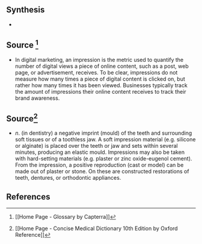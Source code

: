 ## Synthesis
- 
## Source [^1]
- In digital marketing, an impression is the metric used to quantify the number of digital views a piece of online content, such as a post, web page, or advertisement, receives. To be clear, impressions do not measure how many times a piece of digital content is clicked on, but rather how many times it has been viewed. Businesses typically track the amount of impressions their online content receives to track their brand awareness.
## Source[^2]
- $n$. (in dentistry) a negative imprint (mould) of the teeth and surrounding soft tissues or of a toothless jaw. A soft impression material (e.g. silicone or alginate) is placed over the teeth or jaw and sets within several minutes, producing an elastic mould. Impressions may also be taken with hard-setting materials (e.g. plaster or zinc oxide-eugenol cement). From the impression, a positive reproduction (cast or model) can be made out of plaster or stone. On these are constructed restorations of teeth, dentures, or orthodontic appliances.
## References

[^1]: [[Home Page - Glossary by Capterra]]
[^2]: [[Home Page - Concise Medical Dictionary 10th Edition by Oxford Reference]]